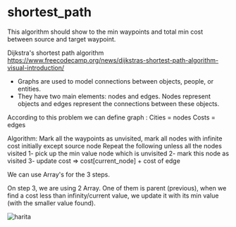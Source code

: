 # shortest_path

This algorithm should show to the min waypoints and total min cost between source and target waypoint.


Dijkstra's shortest path algorithm
https://www.freecodecamp.org/news/dijkstras-shortest-path-algorithm-visual-introduction/
* Graphs are used to model connections between objects, people, or entities. 
* They have two main elements: nodes and edges. Nodes represent objects and edges represent the connections between these objects.

According to this problem we can define graph :
Cities = nodes
Costs = edges

Algorithm:
Mark all the waypoints as unvisited, mark all nodes with infinite cost initially except source node
Repeat the following unless all the nodes visited
1- pick up the min value node which is unvisited
2- mark this node as visited
3- update cost => cost[current_node] + cost of edge

We can use Array's for the 3 steps.

On step 3, we are using 2 Array. One of them is parent (previous), when we find a cost less than infinity/current value, we update it with its min value (with the smaller value found).

![harita](https://user-images.githubusercontent.com/78663077/182049717-68b139e3-b37f-4330-b970-1a1dd238302a.jpg)
